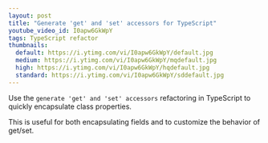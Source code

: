 ```yaml
---
layout: post
title: "Generate 'get' and 'set' accessors for TypeScript"
youtube_video_id: I0apw6GkWpY
tags: TypeScript refactor
thumbnails:
  default: https://i.ytimg.com/vi/I0apw6GkWpY/default.jpg
  medium: https://i.ytimg.com/vi/I0apw6GkWpY/mqdefault.jpg
  high: https://i.ytimg.com/vi/I0apw6GkWpY/hqdefault.jpg
  standard: https://i.ytimg.com/vi/I0apw6GkWpY/sddefault.jpg
---
```


Use the `generate 'get' and 'set' accessors` refactoring in TypeScript to quickly encapsulate class properties.

This is useful for both encapsulating fields and to customize the behavior of get/set.
